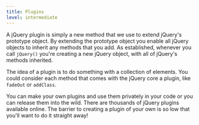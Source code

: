 ```yaml
---
title: Plugins
level: intermediate
---
```

A jQuery plugin is simply a new method that we use to extend jQuery's prototype
object.  By extending the prototype object you enable all jQuery objects to
inherit any methods that you add.  As established, whenever you call `jQuery()`
you're creating a new jQuery object, with all of jQuery's methods inherited.

The idea of a plugin is to do something with a collection of elements.  You
could consider each method that comes with the jQuery core a plugin, like
`fadeOut` or `addClass`.

You can make your own plugins and use them privately in your code or you can
release them into the wild.  There are thousands of jQuery plugins available
online.  The barrier to creating a plugin of your own is so low that you'll
want to do it straight away!
